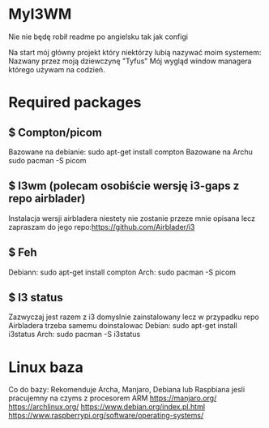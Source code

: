 # MyI3WM

Nie nie będę robił readme po angielsku tak jak configi

Na start mój główny projekt który niektórzy lubią nazywać moim systemem: Nazwany przez moją dziewczynę "Tyfus" Mój wygląd window managera którego używam na codzień.

# Required packages
## $ Compton/picom
Bazowane na debianie:
sudo apt-get install compton
Bazowane na Archu
sudo pacman -S picom

## $ I3wm (polecam osobiście wersję i3-gaps z repo airblader) 
Instalacja wersji airbladera niestety nie zostanie przeze mnie opisana lecz zapraszam do jego repo:https://github.com/Airblader/i3

## $ Feh 
Debiann:
sudo apt-get install compton
Arch:
sudo pacman -S picom

## $ I3 status
Zazwyczaj jest razem z i3 domyslnie zainstalowany lecz w przypadku repo Airbladera trzeba samemu doinstalowac 
Debian:
sudo apt-get install i3status
Arch:
sudo pacman -S i3status

# Linux baza
Co do bazy: 
Rekomenduje Archa, Manjaro, Debiana lub Raspbiana jesli pracujemny na czyms z procesorem ARM
https://manjaro.org/
https://archlinux.org/
https://www.debian.org/index.pl.html
https://www.raspberrypi.org/software/operating-systems/
